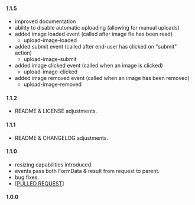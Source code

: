 #### 1.1.5
 * improved documentation
 * ability to disable automatic uploading (allowing for manual uploads)
 * added image loaded event (called after image fle has been read)
    * upload-image-loaded
 * added submit event (called after end-user has clicked on "submit" action)
    * upload-image-submit
 * added image clicked event (called when an image is clicked)
    * upload-image-clicked
 * added image removed event (called when an image has been removed)
    * upload-image-removed

#### 1.1.2

 * README & LICENSE adjustments.

#### 1.1.1
    
 * README & CHANGELOG adjustments.

#### 1.1.0 

 * resizing capabilities introduced.
 * events pass both FormData & result from request to parent.
 * bug fixes.
 * [[PULLED REQUEST](https://github.com/viral-vector/vue-upload-image/commit/20ba66f3126db0cc0ca14d2d45f26917d3ff50ba)]
 
#### 1.0.0